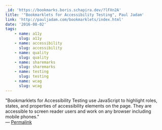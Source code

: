 ```yaml
---
_id: 'https://bookmarks.boris.schapira.dev/?lFXn2A'
title: '"Bookmarklets for Accessibility Testing", Paul Jadam'
link: 'http://pauljadam.com/bookmarklets/index.html'
date: '2016-08-02'
tags:
    - name: a11y
      slug: a11y
    - name: accessibility
      slug: accessibility
    - name: quality
      slug: quality
    - name: sharemarks
      slug: sharemarks
    - name: testing
      slug: testing
    - name: wcag
      slug: wcag
---
```


&quot;Bookmarklets for Accessibility Testing use JavaScript to highlight roles,
states, and properties of accessibility elements on the page. They are
accessible to screen reader users and work on any browser including mobile
phones.&quot; <br>&#8212;
<a href="https://bookmarks.boris.schapira.dev/?lFXn2A" title="Permalink">Permalink</a>
